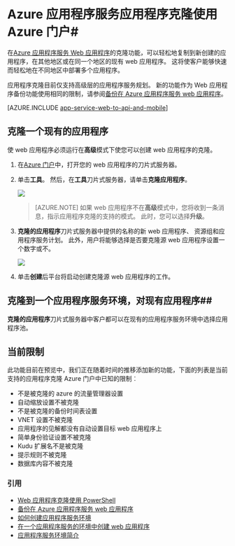 <properties
    pageTitle="使用 Azure 门户 web 应用程序克隆"
    description="了解如何复制到新的 Web 应用程序使用 Azure 门户 Web 应用程序。"
    services="app-service\web"
    documentationCenter=""
    authors="ahmedelnably"
    manager="stefsch"
    editor=""/>

<tags
    ms.service="app-service-web"
    ms.workload="web"
    ms.tgt_pltfrm="na"
    ms.devlang="na"
    ms.topic="article"
    ms.date="03/08/2016"
    ms.author="ahmedelnably"/>

# <a name="azure-app-service-app-cloning-using-azure-portal"></a>Azure 应用程序服务应用程序克隆使用 Azure 门户#

在[Azure 应用程序服务 Web 应用程序](http://go.microsoft.com/fwlink/?LinkId=529714)的克隆功能，可以轻松地复制到新创建的应用程序，在其他地区或在同一个地区的现有 web 应用程序。 这将使客户能够快速而轻松地在不同地区中部署多个应用程序。

应用程序克隆目前仅支持高级层的应用程序服务规划。 新的功能作为 Web 应用程序备份功能使用相同的限制，请参阅[备份在 Azure 应用程序服务 web 应用程序](web-sites-backup.md)。

[AZURE.INCLUDE [app-service-web-to-api-and-mobile](../../includes/app-service-web-to-api-and-mobile.md)] 


## <a name="cloning-an-existing-app"></a>克隆一个现有的应用程序 ##

使 web 应用程序必须运行在**高级**模式下使您可以创建 web 应用程序的克隆。

1. 在[Azure 门户](https://portal.azure.com/)中，打开您的 web 应用程序的刀片式服务器。
2. 单击**工具**。 然后，在**工具**刀片式服务器，请单击**克隆应用程序**。

    ![][1]

    > [AZURE.NOTE]
    > 如果 web 应用程序不在**高级**模式中，您将收到一条消息，指示应用程序克隆的支持的模式。 此时，您可以选择**升级**。
    
3. **克隆的应用程序**刀片式服务器中提供的名称的新 web 应用程序、 资源组和应用程序服务计划。 此外，用户将能够选择是否要克隆源 web 应用程序设置一个数字或不。

    ![][2]

4. 单击**创建**后平台将启动创建克隆源 web 应用程序的工作。

## <a name="cloning-an-existing-app-to-an-app-service-environment"></a>克隆到一个应用程序服务环境，对现有应用程序##

**克隆的应用程序**刀片式服务器中客户都可以在现有的应用程序服务环境中选择应用程序池。

## <a name="current-restrictions"></a>当前限制 ##

此功能目前在预览中，我们正在随着时间的推移添加新的功能，下面的列表是当前支持的应用程序克隆 Azure 门户中已知的限制︰

- 不是被克隆的 azure 的流量管理器设置
- 自动缩放设置不被克隆
- 不是被克隆的备份时间表设置
- VNET 设置不被克隆
- 应用程序的见解都没有自动设置目标 web 应用程序上
- 简单身份验证设置不被克隆
- Kudu 扩展名不是被克隆
- 提示规则不被克隆
- 数据库内容不被克隆


### <a name="references"></a>引用 ###
- [Web 应用程序克隆使用 PowerShell](app-service-web-app-cloning.md)
- [备份在 Azure 应用程序服务 web 应用程序](web-sites-backup.md)
- [如何创建应用程序服务环境](app-service-web-how-to-create-an-app-service-environment.md)
- [在一个应用程序服务的环境中创建 web 应用程序](app-service-web-how-to-create-a-web-app-in-an-ase.md)
- [应用程序服务环境简介](app-service-app-service-environment-intro.md)

<!--Image references-->
[1]: ./media/app-service-web-app-cloning-portal/CloningBlade.png
[2]: ./media/app-service-web-app-cloning-portal/CloneSettings.png